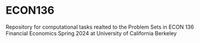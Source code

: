 # ECON136
Repository for computational tasks realted to the Problem Sets in ECON 136 Financial Economics Spring 2024 at University of California Berkeley
